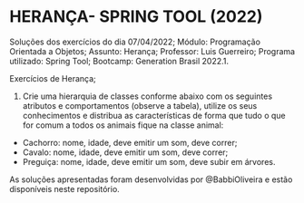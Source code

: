 # HERANÇA- SPRING TOOL (2022)

Soluções dos exercícios do dia 07/04/2022;
Módulo: Programação Orientada a Objetos;
Assunto: Herança;
Professor: Luis Guerreiro;
Programa utilizado: Spring Tool;
Bootcamp: Generation Brasil 2022.1.

Exercícios de Herança;

1. Crie uma hierarquia de classes conforme abaixo com os seguintes atributos e comportamentos (observe a tabela), utilize os seus conhecimentos e distribua as características de forma que tudo o que for comum a todos os animais fique na classe animal:

- Cachorro: nome, idade, deve emitir um som, deve correr;
- Cavalo: nome, idade, deve emitir um som, deve correr;
- Preguiça: nome, idade, deve emitir um som, deve subir em árvores.

As soluções apresentadas foram desenvolvidas por @BabbiOliveira e estão disponíveis neste repositório.
